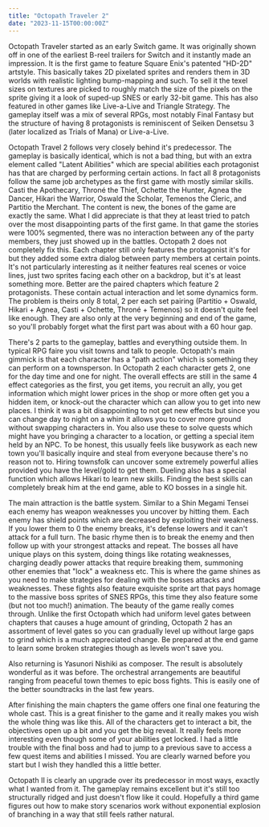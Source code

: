 ```yaml
---
title: "Octopath Traveler 2"
date: "2023-11-15T00:00:00Z"
---
```


Octopath Traveler started as an early Switch game.  It was originally shown off in one of the earliest B-reel trailers for Switch and it instantly made an impression.  It is the first game to feature Square Enix's patented "HD-2D" artstyle.  This basically takes 2D pixelated sprites and renders them in 3D worlds with realistic lighting bump-mapping and such.  To sell it the texel sizes on textures are picked to roughly match the size of the pixels on the sprite giving it a look of suped-up SNES or early 32-bit game.  This has also featured in other games like Live-a-Live and Triangle Strategy.  The gameplay itself was a mix of several RPGs, most notably Final Fantasy but the structure of having 8 protagonists is reminiscent of Seiken Densetsu 3 (later localized as Trials of Mana) or Live-a-Live.

Octopath Travel 2 follows very closely behind it's predecessor.  The gameplay is basically identical, which is not a bad thing, but with an extra element called "Latent Abilities" which are special abilities each protagonist has that are charged by performing certain actions.  In fact all 8 protagonists follow the same job archetypes as the first game with mostly similar skills.  Casti the Apothecary, Throné the Thief, Ochette the Hunter, Agnea the Dancer, Hikari the Warrior, Oswald the Scholar, Temenos the Cleric, and Partitio the Merchant.  The content is new, the bones of the game are exactly the same.  What I did appreciate is that they at least tried to patch over the most disappointing parts of the first game.  In that game the stories were 100% segmented, there was no interaction between any of the party members, they just showed up in the battles.  Octopath 2 does not completely fix this.  Each chapter still only features the protagonist it's for but they added some extra dialog between party members at certain points.  It's not particularly interesting as it neither features real scenes or voice lines, just two sprites facing each other on a backdrop, but it's at least something more.  Better are the paired chapters which feature 2 protagonists.  These contain actual interaction and let some dynamics form.  The problem is theirs only 8 total, 2 per each set pairing (Partitio + Oswald, Hikari + Agnea, Casti + Ochette, Throné + Temenos) so it doesn't quite feel like enough.  They are also only at the very beginning and end of the game, so you'll probably forget what the first part was about with a 60 hour gap.

There's 2 parts to the gameplay, battles and everything outside them.  In typical RPG faire you visit towns and talk to people.  Octopath's main gimmick is that each character has a "path action" which is something they can perform on a townsperson.  In Octopath 2 each character gets 2, one for the day time and one for night.  The overall effects are still in the same 4 effect categories as the first, you get items, you recruit an ally, you get information which might lower prices in the shop or more often get you a hidden item, or knock-out the character which can allow you to get into new places.  I think it was a bit disappointing to not get new effects but since you can change day to night on a whim it allows you to cover more ground without swapping characters in.  You also use these to solve quests which might have you bringing a character to a location, or getting a special item held by an NPC.  To be honest, this usually feels like busywork as each new town you'll basically inquire and steal from everyone because there's no reason not to.  Hiring townsfolk can uncover some extremely powerful allies provided you have the level/gold to get them.  Dueling also has a special function which allows Hikari to learn new skills.  Finding the best skills can completely break him at the end game, able to KO bosses in a single hit.

The main attraction is the battle system.  Similar to a Shin Megami Tensei each enemy has weapon weaknesses you uncover by hitting them.  Each enemy has shield points which are decreased by exploiting their weakness.  If you lower them to 0 the enemy breaks, it's defense lowers and it can't attack for a full turn.  The basic rhyme then is to break the enemy and then follow up with your strongest attacks and repeat.  The bosses all have unique plays on this system, doing things like rotating weaknesses, charging deadly power attacks that require breaking them, summoning other enemies that "lock" a weakness etc.  This is where the game shines as you need to make strategies for dealing with the bosses attacks and weaknesses.  These fights also feature exquisite sprite art that pays homage to the massive boss sprites of SNES RPGs, this time they also feature some (but not too much!) animation.  The beauty of the game really comes through.  Unlike the first Octopath which had uniform level gates between chapters that causes a huge amount of grinding, Octopath 2 has an assortment of level gates so you can gradually level up without large gaps to grind which is a much appreciated change.  Be prepared at the end game to learn some broken strategies though as levels won't save you.

Also returning is Yasunori Nishiki as composer.  The result is absolutely wonderful as it was before.  The orchestral arrangements are beautiful ranging from peaceful town themes to epic boss fights.  This is easily one of the better soundtracks in the last few years.

After finishing the main chapters the game offers one final one featuring the whole cast.  This is a great finisher to the game and it really makes you wish the whole thing was like this.  All of the characters get to interact a bit, the objectives open up a bit and you get the big reveal.  It really feels more interesting even though some of your abilities get locked.  I had a little trouble with the final boss and had to jump to a previous save to access a few quest items and abilities I missed.  You are clearly warned before you start but I wish they handled this a little better.

Octopath II is clearly an upgrade over its predecessor in most ways, exactly what I wanted from it.  The gameplay remains excellent but it's still too structurally ridged and just doesn't flow like it could.  Hopefully a third game figures out how to make story scenarios work without exponential explosion of branching in a way that still feels rather natural.